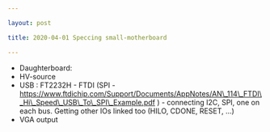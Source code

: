 ```yaml
---

layout: post

title: 2020-04-01 Speccing small-motherboard

---
```



-   Daughterboard:
-   HV-source
-   USB : FT2232H - FTDI (SPI -
    https://www.ftdichip.com/Support/Documents/AppNotes/AN\_114\_FTDI\_Hi\_Speed\_USB\_To\_SPI\_Example.pdf
    ) - connecting I2C, SPI, one on each bus. Getting other IOs linked
    too (HILO, CDONE, RESET, ...)
-   VGA output

